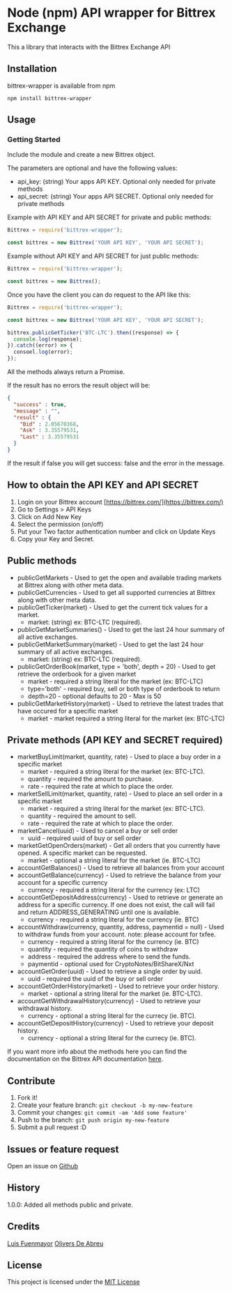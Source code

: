 # Node (npm) API wrapper for Bittrex Exchange

This a library that interacts with the Bittrex Exchange API

## Installation

bittrex-wrapper is available from npm

```
npm install bittrex-wrapper
```

## Usage

### Getting Started

Include the module and create a new Bittrex object.

The parameters are optional and have the following values:

* api_key: (string) Your apps API KEY. Optional only needed for private methods
* api_secret: (string) Your apps API SECRET. Optional only needed for private methods


Example with API KEY and API SECRET for private and public methods:

```javascript
Bittrex = require('bittrex-wrapper');

const bittrex = new Bittrex('YOUR API KEY', 'YOUR API SECRET');
```
Example without API KEY and API SECRET for just public methods:

```javascript
Bittrex = require('bittrex-wrapper');

const bittrex = new Bittrex();
```

Once you have the client you can do request to the API like this:

```javascript
Bittrex = require('bittrex-wrapper');

const bittrex = new Bittrex('YOUR API KEY', 'YOUR API SECRET');

bittrex.publicGetTicker('BTC-LTC').then((response) => {
  console.log(response);
}).catch((error) => {
  consoel.log(error);
});
```
All the methods always return a Promise.

If the result has no errors the result object will be:

```json
{
  "success" : true,
  "message" : "",
  "result" : {
    "Bid" : 2.05670368,
    "Ask" : 3.35579531,
    "Last" : 3.35579531
  }
}
```

If the result if false you will get success: false and the error in the message.

## How to obtain the API KEY and API SECRET

1. Login on your Bittrex account [https://bittrex.com/](https://bittrex.com/)
2. Go to Settings > API Keys
3. Click on Add New Key
4. Select the permission (on/off)
5. Put your Two factor authentication number and click on Update Keys
6. Copy your Key and Secret.

## Public methods

* publicGetMarkets - Used to get the open and available trading markets at Bittrex along with other meta data.
* publicGetCurrencies - Used to get all supported currencies at Bittrex along with other meta data.
* publicGetTicker(market) - Used to get the current tick values for a market.
  * market: (string) ex: BTC-LTC (required).
* publicGetMarketSummaries() - Used to get the last 24 hour summary of all active exchanges.
* publicGetMarketSummary(market) - Used to get the last 24 hour summary of all active exchanges.
  * market: (string) ex: BTC-LTC (required).
* publicGetOrderBook(market, type = 'both', depth = 20) - Used to get retrieve the orderbook for a given market
  *  market - required a string literal for the market (ex: BTC-LTC)
  * type='both' - required buy, sell or both type of orderbook to return
  * depth=20 - optional defaults to 20 - Max is 50
* publicGetMarketHistory(market) - Used to retrieve the latest trades that have occured for a specific market
  * market - market required a string literal for the market (ex: BTC-LTC)

## Private methods (API KEY and SECRET required)

* marketBuyLimit(market, quantity, rate) - Used to place a buy order in a specific market
  * market - required a string literal for the market (ex: BTC-LTC).
  * quantity - required the amount to purchase.
  * rate - required the rate at which to place the order.
* marketSellLimit(market, quantity, rate) - Used to place an sell order in a specific market
  * market - required a string literal for the market (ex: BTC-LTC).
  * quantity - required the amount to sell.
  * rate - required the rate at which to place the order.
* marketCancel(uuid) - Used to cancel a buy or sell order
  * uuid - required uuid of buy or sell order
* marketGetOpenOrders(market) - Get all orders that you currently have opened. A specific market can be requested.
  * market - optional a string literal for the market (ie. BTC-LTC)
* accountGetBalances() - Used to retrieve all balances from your account
* accountGetBalance(currency) - Used to retrieve the balance from your account for a specific currency
  * currency - required a string literal for the currency (ex: LTC)
* accountGetDepositAddress(currency) - Used to retrieve or generate an address for a specific currency. If one does not exist, the call will fail and return ADDRESS_GENERATING until one is available.
  * currency - required a string literal for the currency (ie. BTC)
* accountWithdraw(currency, quantity, address, paymentid = null) - Used to withdraw funds from your account. note: please account for txfee.
  * currency - required a string literal for the currency (ie. BTC)
  * quantity - required the quantity of coins to withdraw
  * address - required the address where to send the funds.
  * paymentid - optional used for CryptoNotes/BitShareX/Nxt
* accountGetOrder(uuid) - Used to retrieve a single order by uuid.
  * uuid - required the uuid of the buy or sell order
* accountGetOrderHistory(market) - Used to retrieve your order history.
  * market - optional a string literal for the market (ie. BTC-LTC).
* accountGetWithdrawalHistory(currency) - Used to retrieve your withdrawal history.
  * currency - optional a string literal for the currecy (ie. BTC).
* accountGetDepositHistory(currency) - Used to retrieve your deposit history.
  * currency - optional a string literal for the currecy (ie. BTC).

If you want more info about the methods here you can find the documentation on the Bittrex API documentation [here](https://bittrex.com/home/api).

## Contribute

1. Fork it!
2. Create your feature branch: `git checkout -b my-new-feature`
3. Commit your changes: `git commit -am 'Add some feature'`
4. Push to the branch: `git push origin my-new-feature`
5. Submit a pull request :D

## Issues or feature request

Open an issue on [Github](https://github.com/coinsop/bittrex-wrapper/issues)

## History

1.0.0: Added all methods public and private.

## Credits

[Luis Fuenmayor](https://github.com/fuelusumar)
[Olivers De Abreu](https://github.com/oliversd)

## License

This project is licensed under the [MIT License](https://github.com/coinsop/bittrex-wrapper/blob/master/LICENSE)
